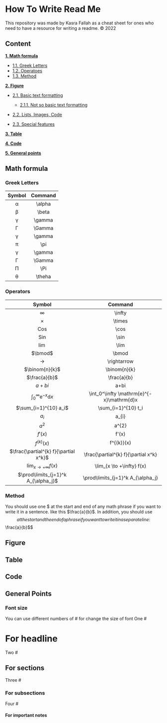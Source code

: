 # How To Write Read Me
This repository was made by Kasra Fallah as a cheat sheet for ones who need to have a resource for writing a readme.
&copy; 2022

## Content

**[1. Math formula](#math-formula)**

  * [1.1. Greek Letters](#greek-letters)
  * [1.2. Operatoes](#operators)
  * [1.3. Method](#method)  

**[2. Figure](#figure)**

  * [2.1. Basic text formatting](#heading--2-1)

      * [2.1.1. Not so basic text formatting](#heading--2-1-1)

  * [2.2. Lists, Images, Code](#heading--2-2)
  * [2.3. Special features](#heading--2-3)

**[3. Table](#table)**

**[4. Code](#code)**

**[5. General points](#general-points)**

## Math formula
### Greek Letters
| Symbol  | Command |
| :---: | :---: |
| α  | \alpha |
| β  |\beta |
| γ | \gamma |
| Γ |\Gamma |
| γ | \gamma |
| π |\pi |
| γ | \gamma |
| Γ |\Gamma |
|Π| \Pi|
|θ| \theha| 
### Operators
| Symbol  | Command |
| :---: | :---: |
| $\infty$  | \infty |
| $\times$  |\times|
| Cos | \cos |
| Sin |\sin |
| $\lim$| \lim |
| $\bmod$ |\bmod |
| $\rightarrow$ |\rightarrow |
|$\binom{n}{k}$|\binom{n}{k}|
|$\frac{a}{b}$|\frac{a}{b}|
|$a+bi$|a+bi|
|$\int_0^\infty \mathrm{e}^{-x} \mathrm{d}x$|\int_0^\infty \mathrm{e}^{-x}\mathrm{d}x|
|$\sum_{i=1}^{10} a_i$|\sum_{i=1}^{10} t_i|
|$a_{i}$|a_{i}|
|$a^{2}$|a^{2}|
|$f'(x)$|f'(x)|
|$f^{(k)}(x)$|f^{(k)}(x)|
|$\frac{\partial^{k} f}{\partial x^k}$|\frac{\partial^{k} f}{\partial x^k}
|$\lim_{x \to +\infty} f(x)$|\lim_{x \to +\infty} f(x)|
|$\prod\limits_{j=1}^k A_{\alpha_j}$|\prod\limits_{j=1}^k A_{\alpha_j}|

### Method
You should use one $ at the start and end of any math phrase if you want to write it in a sentence. like this $\frac{a}{b}$.
In addition, you should use $$ at the start and the end of a phrase if you want to write it in a separate line:
$$\frac{a}{b}$$

## Figure
## Table
## Code 
## General Points

### Font size
You can use different numbers of # for change the size of font
One #
# For headline
Two #
## For sections
Three #
### For subsections
Four #
#### For important notes

